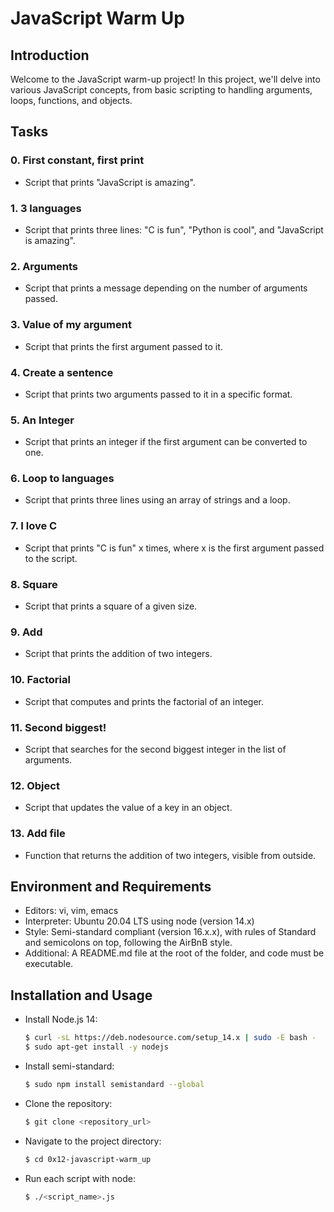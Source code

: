 # JavaScript Warm Up

## Introduction

Welcome to the JavaScript warm-up project! In this project, we'll delve into various JavaScript concepts, from basic scripting to handling arguments, loops, functions, and objects.

## Tasks

### 0. First constant, first print

- Script that prints "JavaScript is amazing".

### 1. 3 languages

- Script that prints three lines: "C is fun", "Python is cool", and "JavaScript is amazing".

### 2. Arguments

- Script that prints a message depending on the number of arguments passed.

### 3. Value of my argument

- Script that prints the first argument passed to it.

### 4. Create a sentence

- Script that prints two arguments passed to it in a specific format.

### 5. An Integer

- Script that prints an integer if the first argument can be converted to one.

### 6. Loop to languages

- Script that prints three lines using an array of strings and a loop.

### 7. I love C

- Script that prints "C is fun" x times, where x is the first argument passed to the script.

### 8. Square

- Script that prints a square of a given size.

### 9. Add

- Script that prints the addition of two integers.

### 10. Factorial

- Script that computes and prints the factorial of an integer.

### 11. Second biggest!

- Script that searches for the second biggest integer in the list of arguments.

### 12. Object

- Script that updates the value of a key in an object.

### 13. Add file

- Function that returns the addition of two integers, visible from outside.

## Environment and Requirements

- Editors: vi, vim, emacs
- Interpreter: Ubuntu 20.04 LTS using node (version 14.x)
- Style: Semi-standard compliant (version 16.x.x), with rules of Standard and semicolons on top, following the AirBnB style.
- Additional: A README.md file at the root of the folder, and code must be executable.

## Installation and Usage

- Install Node.js 14:

  ```bash
  $ curl -sL https://deb.nodesource.com/setup_14.x | sudo -E bash -
  $ sudo apt-get install -y nodejs
  ```

- Install semi-standard:
  ```bash
  $ sudo npm install semistandard --global
  ```

- Clone the repository:
  ```bash
  $ git clone <repository_url>
  ```

- Navigate to the project directory:
  ```bash
  $ cd 0x12-javascript-warm_up
  ```

- Run each script with node:
  ```bash
  $ ./<script_name>.js
  ```
